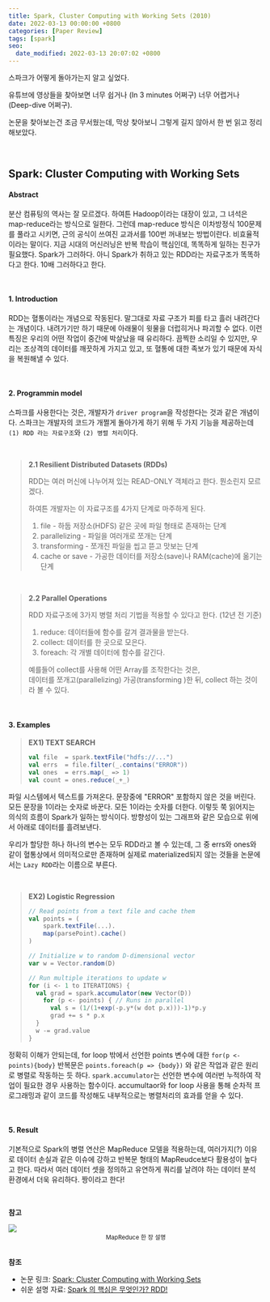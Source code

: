 ```yaml
---
title: Spark, Cluster Computing with Working Sets (2010)
date: 2022-03-13 00:00:00 +0800
categories: [Paper Review]
tags: [spark]
seo:
  date_modified: 2022-03-13 20:07:02 +0800
---
```


  

스파크가 어떻게 돌아가는지 알고 싶었다.  

유튜브에 영상들을 찾아보면 너무 쉽거나 (In 3 minutes 어쩌구) 너무 어렵거나 (Deep-dive 어쩌구).  

논문을 찾아보는건 조금 무서웠는데, 막상 찾아보니 그렇게 길지 않아서 한 번 읽고 정리해보았다.  

<br/>

## <b>Spark: Cluster Computing with Working Sets</b>

#### <b>Abstract</b>

분산 컴퓨팅의 역사는 잘 모르겠다. 하여튼 Hadoop이라는 대장이 있고, 그 녀석은 map-reduce라는 방식으로 일한다. 그런데 map-reduce 방식은 이차방정식 100문제를 풀라고 시키면, 근의 공식이 쓰여진 교과서를 100번 꺼내보는 방법이란다. 비효율적이라는 말이다. 지금 시대의 머신러닝은 반복 학습이 핵심인데, 똑똑하게 일하는 친구가 필요했다. Spark가 그러하다. 아니 Spark가 취하고 있는 RDD라는 자료구조가 똑똑하다고 한다. 10배 그러하다고 한다.  

<br/>

#### <b>1. Introduction</b>

RDD는 혈통이라는 개념으로 작동된다. 말그대로 자료 구조가 피를 타고 흘러 내려간다는 개념이다. 내려가기만 하기 때문에 아래물이 윗물을 더럽히거나 파괴할 수 없다. 이런 특징은 우리의 어떤 작업이 중간에 박살났을 때 유리하다. 끔찍한 소리일 수 있지만, 우리는 조상격의 데이터를 깨끗하게 가지고 있고, 또 혈통에 대한 족보가 있기 때문에 자식을 복원해낼 수 있다.  

<br/>

#### <b>2. Programmin model</b>

스파크를 사용한다는 것은, 개발자가 `driver program`을 작성한다는 것과 같은 개념이다. 스파크는 개발자의 코드가 개쩔게 돌아가게 하기 위해 두 가지 기능을 제공하는데 `(1) RDD 라는 자료구조`와 `(2) 병렬 처리`이다.  

<br/>

> **2.1 Resilient Distributed Datasets (RDDs)**  
>
> RDD는 여러 머신에 나누어져 있는 READ-ONLY 객체라고 한다. 뭔소린지 모르겠다.  
>
> 하여튼 개발자는 이 자료구조를 4가지 단계로 마주하게 된다.  
>
> 1. file - 하둡 저장소(HDFS) 같은 곳에 파일 형태로 존재하는 단계  
> 2. parallelizing - 파일을 여러개로 쪼개는 단계  
> 3. transforming - 쪼개진 파일을 씹고 뜯고 맛보는 단계
> 4. cache or save - 가공한 데이터를 저장소(save)나 RAM(cache)에 옮기는 단계

<br/>

> **2.2 Parallel Operations**  
>
> RDD 자료구조에 3가지 병렬 처리 기법을 적용할 수 있다고 한다. (12년 전 기준)  
>
> 1. reduce: 데이터들에 함수를 갈겨 결과물을 받는다.
> 2. collect: 데이터를 한 곳으로 모은다.
> 3. foreach: 각 개별 데이터에 함수를 갈긴다.
>
>   
>
> 예를들어 collect를 사용해 어떤 Array를 조작한다는 것은,    
> 데이터를 쪼개고(parallelizing) 가공(transforming )한 뒤, collect 하는 것이라 볼 수 있다.  

<br/>

#### <b>3. Examples</b>

> **EX1) TEXT SEARCH**
>
> ```scala
> val file  = spark.textFile("hdfs://...")
> val errs  = file.filter(_.contains("ERROR"))
> val ones  = errs.map(_ => 1)
> val count = ones.reduce(_+_)   
> ```
>

파일 시스템에서 텍스트를 가져온다. 문장중에 "ERROR" 포함하지 않은 것을 버린다. 모든 문장을 1이라는 숫자로 바꾼다. 모든 1이라는 숫자를 더한다. 이렇듯 쭉 읽어지는 의식의 흐름이 Spark가 일하는 방식이다. 방향성이 있는 그래프와 같은 모습으로 위에서 아래로 데이터를 흘려보낸다.  

우리가 할당한 하나 하나의 변수는 모두 RDD라고 볼 수 있는데, 그 중 errs와 ones와 같이 혈통상에서 의미적으로만 존재하며 실제로 materialized되지 않는 것들을 논문에서는 `Lazy RDD`라는 이름으로 부른다.  

<br/>

> <b>EX2) Logistic Regression</b>
>
> ```scala
> // Read points from a text file and cache them
> val points = (
>     spark.textFile(...).
>     map(parsePoint).cache()
> )
> 
> // Initialize w to random D-dimensional vector
> var w = Vector.random(D)
> 
> // Run multiple iterations to update w
> for (i <- 1 to ITERATIONS) {
> 	val grad = spark.accumulator(new Vector(D))
>     for (p <- points) { // Runs in parallel
> 		val s = (1/(1+exp(-p.y*(w dot p.x)))-1)*p.y
> 		grad += s * p.x
> 	}
> 	w -= grad.value
> }
> ```

정확히 이해가 안되는데, for loop 밖에서 선언한 points 변수에 대한 `for(p <- points){body}` 반복문은 `points.foreach(p => {body})` 와 같은 작업과 같은 원리로 병렬로 작동하는 듯 하다. `spark.accumulator`는 선언한 변수에 여러번 누적하여 작업이 필요한 경우 사용하는 함수이다.  accumultaor와 for loop 사용을 통해 순차적 프로그래밍과 같이 코드를 작성해도 내부적으로는 병렬처리의 효과를 얻을 수 있다.  

<br/>

#### <b>5. Result</b>

기본적으로 Spark의 병렬 연산은 MapReduce 모델을 적용하는데, 여러가지(?) 이유로 데이터 손실과 같은 이슈에 강하고 반복문 형태의 MapReudce보다 활용성이 높다고 한다. 따라서 여러 데이터 셋을 정의하고 유연하게 쿼리를 날려야 하는 데이터 분석 환경에서 더욱 유리하다. 짱이라고 한다!  

<br/>

**참고**

<img src="/assets/img/pr/sparkone1.jpg">  

<center><small>MapReduce 한 장 설명</small></center>
<br/>

**참조**

- 논문 링크: [Spark: Cluster Computing with Working Sets](https://www.usenix.org/legacy/event/hotcloud10/tech/full_papers/Zaharia.pdf)
- 쉬운 설명 자료: [Spark 의 핵심은 무엇인가? RDD!](https://www.slideshare.net/yongho/rdd-paper-review)